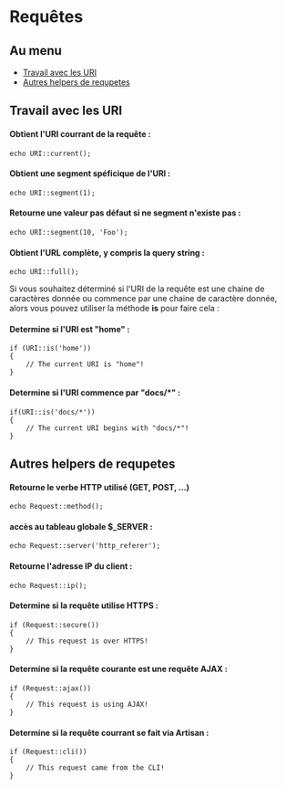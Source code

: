# Requêtes

## Au menu

- [Travail avec les URI](#working-with-the-uri)
- [Autres helpers de requpetes](#other-request-helpers)

<a name="working-with-the-uri"></a>
## Travail avec les URI

#### Obtient l'URI courrant de la requête :

	echo URI::current();

#### Obtient une segment spéficique de l'URI :

	echo URI::segment(1);

#### Retourne une valeur pas défaut si ne segment n'existe pas :

	echo URI::segment(10, 'Foo');

#### Obtient l'URL complète, y compris la query string :

	echo URI::full();

Si vous souhaitez déterminé si l'URI de la requête est une chaine de caractères donnée ou commence par une chaine de caractère donnée, alors vous pouvez utiliser la méthode **is** pour faire cela :

#### Determine si l'URI est "home" :

	if (URI::is('home'))
	{
		// The current URI is "home"!
	}

#### Determine si l'URI commence par "docs/*" :

	if(URI::is('docs/*'))
	{
		// The current URI begins with "docs/*"!
	}

<a name="other-request-helpers"></a>
## Autres helpers de requpetes

#### Retourne le verbe HTTP utilisé (GET, POST, ...)

	echo Request::method();

#### accès au tableau globale $_SERVER :

	echo Request::server('http_referer');

#### Retourne l'adresse IP du client :

	echo Request::ip();

#### Determine si la requête utilise HTTPS :

	if (Request::secure())
	{
		// This request is over HTTPS!
	}

#### Determine si la requête courante est une requête AJAX :

	if (Request::ajax())
	{
		// This request is using AJAX!
	}

#### Determine si la requête courrant se fait via Artisan :

	if (Request::cli())
	{
		// This request came from the CLI!
	}